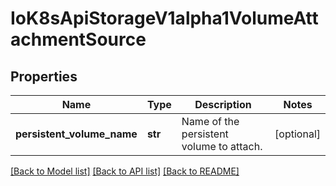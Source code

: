 # IoK8sApiStorageV1alpha1VolumeAttachmentSource

## Properties
Name | Type | Description | Notes
------------ | ------------- | ------------- | -------------
**persistent_volume_name** | **str** | Name of the persistent volume to attach. | [optional] 

[[Back to Model list]](../README.md#documentation-for-models) [[Back to API list]](../README.md#documentation-for-api-endpoints) [[Back to README]](../README.md)

